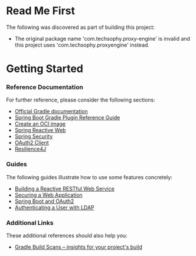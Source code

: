 # Read Me First
The following was discovered as part of building this project:

* The original package name 'com.techsophy.proxy-engine' is invalid and this project uses 'com.techsophy.proxyengine' instead.

# Getting Started

### Reference Documentation
For further reference, please consider the following sections:

* [Official Gradle documentation](https://docs.gradle.org)
* [Spring Boot Gradle Plugin Reference Guide](https://docs.spring.io/spring-boot/docs/2.7.8/gradle-plugin/reference/html/)
* [Create an OCI image](https://docs.spring.io/spring-boot/docs/2.7.8/gradle-plugin/reference/html/#build-image)
* [Spring Reactive Web](https://docs.spring.io/spring-boot/docs/2.7.8/reference/htmlsingle/#web.reactive)
* [Spring Security](https://docs.spring.io/spring-boot/docs/2.7.8/reference/htmlsingle/#web.security)
* [OAuth2 Client](https://docs.spring.io/spring-boot/docs/2.7.8/reference/htmlsingle/#web.security.oauth2.client)
* [Resilience4J](https://docs.spring.io/spring-cloud-circuitbreaker/docs/current/reference/html/#configuring-resilience4j-circuit-breakers)

### Guides
The following guides illustrate how to use some features concretely:

* [Building a Reactive RESTful Web Service](https://spring.io/guides/gs/reactive-rest-service/)
* [Securing a Web Application](https://spring.io/guides/gs/securing-web/)
* [Spring Boot and OAuth2](https://spring.io/guides/tutorials/spring-boot-oauth2/)
* [Authenticating a User with LDAP](https://spring.io/guides/gs/authenticating-ldap/)

### Additional Links
These additional references should also help you:

* [Gradle Build Scans – insights for your project's build](https://scans.gradle.com#gradle)

